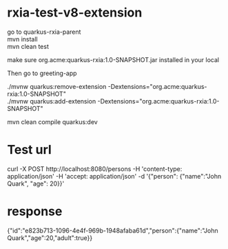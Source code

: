 # rxia-test-v8-extension


 go to quarkus-rxia-parent<br/>
 mvn install<br/>
 mvn clean test<br/>

 make sure org.acme:quarkus-rxia:1.0-SNAPSHOT.jar installed in your local<br/>

 Then go to greeting-app<br/>

 ./mvnw quarkus:remove-extension -Dextensions="org.acme:quarkus-rxia:1.0-SNAPSHOT"<br/>
 ./mvnw quarkus:add-extension -Dextensions="org.acme:quarkus-rxia:1.0-SNAPSHOT"<br/>

 mvn clean compile quarkus:dev<br/>

# Test url 
 curl -X POST http://localhost:8080/persons     -H 'content-type: application/json'     -H 'accept: application/json'     -d '{"person": {"name":"John Quark", "age": 20}}'<br/>

# response
{"id":"e823b713-1096-4e4f-969b-1948afaba61d","person":{"name":"John Quark","age":20,"adult":true}}<br/>
